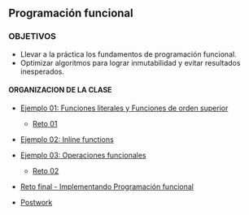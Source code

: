 ## Programación funcional

### OBJETIVOS 

- Llevar a la práctica los fundamentos de programación funcional.
- Optimizar algoritmos para lograr inmutabilidad y evitar resultados inesperados.

#### ORGANIZACION DE LA CLASE 

- [Ejemplo 01: Funciones literales y Funciones de orden superior](Ejemplo-01)
	- [Reto 01](Reto-01)
		
- [Ejemplo 02: Inline functions](Ejemplo-02)
		
- [Ejemplo 03: Operaciones funcionales](Ejemplo-03)
	- [Reto 02](Reto-02)

- [Reto final - Implementando Programación funcional](Reto-final)

- [Postwork](Postwork)


	
